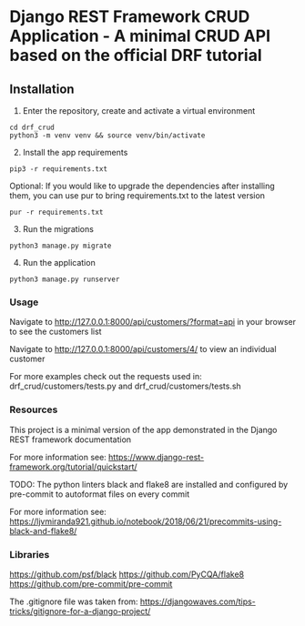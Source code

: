 # Django REST Framework CRUD Application - A minimal CRUD API based on the official DRF tutorial


## Installation

1) Enter the repository, create and activate a virtual environment


```
cd drf_crud 
python3 -m venv venv && source venv/bin/activate
```

2) Install the app requirements


```
pip3 -r requirements.txt
```

Optional: If you would like to upgrade the dependencies after installing them, you can use pur to bring requirements.txt to the latest version


```
pur -r requirements.txt
```

3) Run the migrations


```
python3 manage.py migrate
```

4) Run the application


```
python3 manage.py runserver
```

### Usage
Navigate to http://127.0.0.1:8000/api/customers/?format=api in your browser to see the customers list

Navigate to http://127.0.0.1:8000/api/customers/4/ to view an individual customer

For more examples check out the requests used in:
drf_crud/customers/tests.py and drf_crud/customers/tests.sh


### Resources
This project is a minimal version of the app demonstrated in the Django REST framework documentation 

For more information see:
https://www.django-rest-framework.org/tutorial/quickstart/

TODO: The python linters black and flake8 are installed and configured by pre-commit to autoformat files on every commit 

For more information see:
https://ljvmiranda921.github.io/notebook/2018/06/21/precommits-using-black-and-flake8/

### Libraries
https://github.com/psf/black
https://github.com/PyCQA/flake8
https://github.com/pre-commit/pre-commit

The .gitignore file was taken from:
https://djangowaves.com/tips-tricks/gitignore-for-a-django-project/

